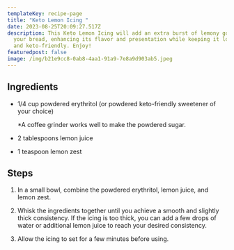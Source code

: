 ```yaml
---
templateKey: recipe-page
title: "Keto Lemon Icing "
date: 2023-08-25T20:09:27.517Z
description: This Keto Lemon Icing will add an extra burst of lemony goodness to
  your bread, enhancing its flavor and presentation while keeping it low-carb
  and keto-friendly. Enjoy!
featuredpost: false
image: /img/b21e9cc8-0ab8-4aa1-91a9-7e8a9d903ab5.jpeg
---
```

## **Ingredients**

* 1/4 cup powdered erythritol (or powdered keto-friendly sweetener of your choice)

  \*A coffee grinder works well to make the powdered sugar. 
* 2 tablespoons lemon juice
* 1 teaspoon lemon zest

## **Steps**

1. In a small bowl, combine the powdered erythritol, lemon juice, and lemon zest.

2. Whisk the ingredients together until you achieve a smooth and slightly thick consistency. If the icing is too thick, you can add a few drops of water or additional lemon juice to reach your desired consistency.

3. Allow the icing to set for a few minutes before using.